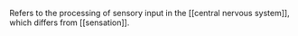 Refers to the processing of sensory input in the [[central nervous system]], which differs from [[sensation]]. 